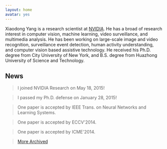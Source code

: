 ```yaml
---
layout: home
avatar: yes
---
```


Xiaodong Yang is a research scientist at [NVIDIA](https://research.nvidia.com). He has a broad of research interest in computer vision, machine learning, video surveillance, and multimedia analysis. He has been working on large-scale image and video recognition, surveillance event detection, human activity understanding, and computer vision based assistive technology. He received his Ph.D. degree from City University of New York, and B.S. degree from Huazhong University of Science and Technology. 

## News

> I joined NVIDIA Research on May 18, 2015!

> I passed my Ph.D. defense on January 28, 2015!

> One paper is accepted by IEEE Trans. on Neural Networks and Learning Systems. 

> One paper is accepted by ECCV'2014.

> One paper is accepted by ICME'2014.

> [More Archived](/news)
